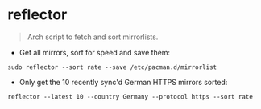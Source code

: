 # reflector

> Arch script to fetch and sort mirrorlists.

- Get all mirrors, sort for speed and save them:

`sudo reflector --sort rate --save /etc/pacman.d/mirrorlist`

- Only get the 10 recently sync'd German HTTPS mirrors sorted:

`reflector --latest 10 --country Germany --protocol https --sort rate`
